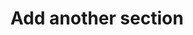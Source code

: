 ---
title: Add another section
layout: Guide
app: farm-valuation
topic: market-research
index: 5
---